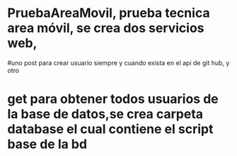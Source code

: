 # PruebaAreaMovil, prueba tecnica area móvil, se crea dos servicios web,
#uno post para crear usuario siempre y cuando exista en el api de git hub, y otro 
# get para obtener todos usuarios de la base de datos,se crea carpeta database el cual contiene el script base de la bd

